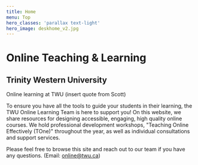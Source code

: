 ```yaml
---
title: Home
menu: Top
hero_classes: 'parallax text-light'
hero_image: deskhome_v2.jpg
---
```


# Online Teaching & Learning
## Trinity Western University

Online learning at TWU (insert quote from Scott)

To ensure you have all the tools to guide your students in their learning, the TWU Online Learning Team is here to support you!  On this website, we share resources for designing accessible, engaging, high quality online courses. We hold professional development workshops, "Teaching Online Effectively (TOne)" throughout the year, as well as individual consultations and support services.

Please feel free to browse this site and reach out to our team if you have any questions. (Email: online@twu.ca)

